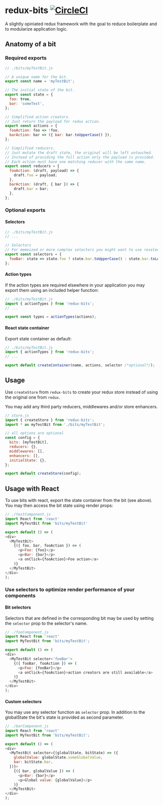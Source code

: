 # redux-bits [![CircleCI](https://circleci.com/gh/cl1ck/redux-bits.svg?style=svg)](https://circleci.com/gh/cl1ck/redux-bits)

A slightly opiniated redux framework with the goal to reduce boilerplate and to modularize
application logic.


## Anatomy of a bit

### Required exports

```javascript
// ./bits/myTestBit.js

// A unique name for the bit.
export const name = 'myTestBit';

// The initial state of the bit.
export const state = {
  foo: true,
  bar: 'someText',
};

// Simplified action creators.
// Just return the payload for redux action.
export const actions = {
  fooAction: foo => !foo,
  barAction: bar => ({ bar: bar.toUpperCase() }),
};

// Simplified reducers.
// Just mutate the draft state, the original will be left untouched.
// Instead of providing the full action only the payload is provided.
// Each action must have one matching reducer with the same name.
export const reducers = {
  fooAction: (draft, payload) => {
    draft.foo = payload;
  },
  barAction: (draft, { bar }) => {
    draft.bar = bar;
  },
};

```


### Optional exports

#### Selectors

```javascript
// ./bits/myTestBit.js
// ...

// Selectors
// For memoized or more complex selectors you might want to use reselect.
export const selectors = {
  fooBar: state => state.foo ? state.bar.toUpperCase() : state.bar.toLowerCase(),
};

```

#### Action types

If the action types are required elsewhere in your application you may export them using an included
helper function:

```javascript
// ./bits/myTestBit.js
import { actionTypes } from 'redux-bits';
// ...

export const types = actionTypes(actions);

```

#### React state container

Export state container as default:

```javascript
// ./bits/myTestBit.js
import { actionTypes } from 'redux-bits';
// ...

export default createContainer(name, actions, selector /*optional*/);

```

## Usage

Use `createStore` from `redux-bits` to create your redux store instead of using the original
one from `redux`.

You may add any third party reducers, middlewares and/or store enhancers.

```javascript
// store.js
import { createStore } from 'redux-bits';
import * as myTestBit from './bits/myTestBit';

// all options are optional
const config = {
  bits: [myTestBit],
  reducers: {},
  middlewares: [],
  enhancers: [],
  initialState: {},
};

export default createStore(config);
```

## Usage with React

To use bits with react, export the state container from the bit (see above).
You may then access the bit state using render props:

```javascript
// ./testComponent.js
import React from 'react'
import MyTestBit from 'bits/myTestBit'

export default () => (
<div>
  <MyTestBit>
    {({ foo, bar, fooAction }) => (
      <p>Foo: {foo}</p>
      <p>Bar: {bar}</p>
      <a onClick={fooAction}>Foo action</a>
    )}
  </MyTestBit>
</div>
);

```

### Use selectors to optimize render performance of your components

#### Bit selectors

Selectors that are defined in the corresponding bit may be used by setting the `selector` prop to
the selector's name.

```javascript
// ./fooComponent.js
import React from 'react'
import MyTestBit from 'bits/myTestBit';

export default () => (
<div>
  <MyTestBit selector='fooBar'>
    {({ fooBar, fooAction }) => (
      <p>Foo: {fooBar}</p>
      <a onClick={fooAction}>action creators are still available</a>
    )}
  </MyTestBit>
</div>
);

```

#### Custom selectors

You may use any selector function as `selector` prop.
In addition to the globalState the bit's state is provided as second parameter.

```javascript
// ./barComponent.js
import React from 'react'
import MyTestBit from 'bits/myTestBit';

export default () => (
<div>
  <MyTestBit selector={(globalState, bitState) => ({
    globalValue: globalState.someGlobalValue,
    bar: bitState.bar,
  })}>
    {({ bar, globalValue }) => (
      <p>Bar: {bar}</p>
      <p>Global value: {globalValue}</p>
    )}
  </MyTestBit>
</div>
);

```
